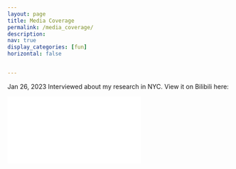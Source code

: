 ```yaml
---
layout: page
title: Media Coverage
permalink: /media_coverage/
description: 
nav: true
display_categories: [fun]
horizontal: false


---
```


Jan 26, 2023	Interviewed about my research in NYC. View it on Bilibili here:

<iframe src="//player.bilibili.com/player.html?aid=778384309&bvid=BV1ey4y197BZ&cid=980802842&page=1" scrolling="no" border="0" frameborder="no" framespacing="0" allowfullscreen="true" width="auto" height="auto"> </iframe>
